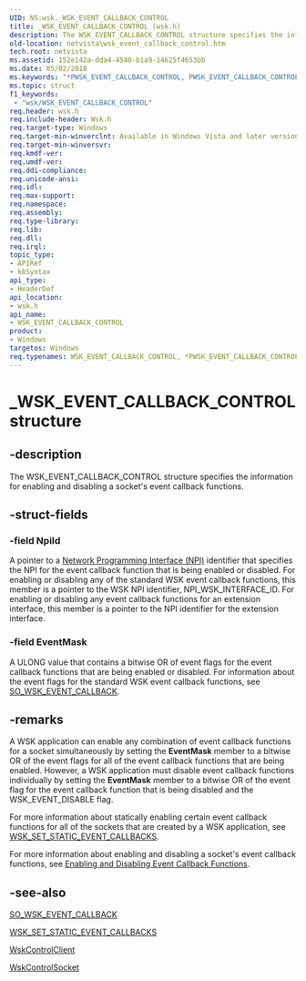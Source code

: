 ```yaml
---
UID: NS:wsk._WSK_EVENT_CALLBACK_CONTROL
title: _WSK_EVENT_CALLBACK_CONTROL (wsk.h)
description: The WSK_EVENT_CALLBACK_CONTROL structure specifies the information for enabling and disabling a socket's event callback functions.
old-location: netvista\wsk_event_callback_control.htm
tech.root: netvista
ms.assetid: 152e142a-dda4-4540-b1a9-14625f4653bb
ms.date: 05/02/2018
ms.keywords: "*PWSK_EVENT_CALLBACK_CONTROL, PWSK_EVENT_CALLBACK_CONTROL, PWSK_EVENT_CALLBACK_CONTROL structure pointer [Network Drivers Starting with Windows Vista], WSK_EVENT_CALLBACK_CONTROL, WSK_EVENT_CALLBACK_CONTROL structure [Network Drivers Starting with Windows Vista], _WSK_EVENT_CALLBACK_CONTROL, netvista.wsk_event_callback_control, wsk/PWSK_EVENT_CALLBACK_CONTROL, wsk/WSK_EVENT_CALLBACK_CONTROL, wskref_22cd0a01-12fe-4e5a-a423-c3198cc5ab05.xml"
ms.topic: struct
f1_keywords:
 - "wsk/WSK_EVENT_CALLBACK_CONTROL"
req.header: wsk.h
req.include-header: Wsk.h
req.target-type: Windows
req.target-min-winverclnt: Available in Windows Vista and later versions of the Windows operating   systems.
req.target-min-winversvr: 
req.kmdf-ver: 
req.umdf-ver: 
req.ddi-compliance: 
req.unicode-ansi: 
req.idl: 
req.max-support: 
req.namespace: 
req.assembly: 
req.type-library: 
req.lib: 
req.dll: 
req.irql: 
topic_type:
- APIRef
- kbSyntax
api_type:
- HeaderDef
api_location:
- wsk.h
api_name:
- WSK_EVENT_CALLBACK_CONTROL
product:
- Windows
targetos: Windows
req.typenames: WSK_EVENT_CALLBACK_CONTROL, *PWSK_EVENT_CALLBACK_CONTROL
---
```


# _WSK_EVENT_CALLBACK_CONTROL structure


## -description


The WSK_EVENT_CALLBACK_CONTROL structure specifies the information for enabling and disabling a
  socket's event callback functions.


## -struct-fields




### -field NpiId

A pointer to a 
     <a href="https://docs.microsoft.com/windows-hardware/drivers/network/network-programming-interface">Network Programming Interface
     (NPI)</a> identifier that specifies the NPI for the event callback function that is being enabled or
     disabled. For enabling or disabling any of the standard WSK event callback functions, this member is a
     pointer to the WSK NPI identifier, NPI_WSK_INTERFACE_ID. For enabling or disabling any event callback
     functions for an extension interface, this member is a pointer to the NPI identifier for the extension
     interface.


### -field EventMask

A ULONG value that contains a bitwise OR of event flags for the event callback functions that are
     being enabled or disabled. For information about the event flags for the standard WSK event callback
     functions, see 
     <a href="https://docs.microsoft.com/windows-hardware/drivers/network/so-wsk-event-callback">SO_WSK_EVENT_CALLBACK</a>.


## -remarks



A WSK application can enable any combination of event callback functions for a socket simultaneously
    by setting the 
    <b>EventMask</b> member to a bitwise OR of the event flags for all of the event callback functions that
    are being enabled. However, a WSK application must disable event callback functions individually by
    setting the 
    <b>EventMask</b> member to a bitwise OR of the event flag for the event callback function that is being
    disabled and the WSK_EVENT_DISABLE flag.

For more information about statically enabling certain event callback functions for all of the sockets
    that are created by a WSK application, see 
    <a href="https://docs.microsoft.com/windows-hardware/drivers/network/wsk-set-static-event-callbacks">
    WSK_SET_STATIC_EVENT_CALLBACKS</a>.

For more information about enabling and disabling a socket's event callback functions, see 
    <a href="https://docs.microsoft.com/windows/desktop/api/evntprov/nc-evntprov-penablecallback">Enabling and
    Disabling Event Callback Functions</a>.




## -see-also




<a href="https://docs.microsoft.com/windows-hardware/drivers/network/so-wsk-event-callback">SO_WSK_EVENT_CALLBACK</a>



<a href="https://docs.microsoft.com/windows-hardware/drivers/network/wsk-set-static-event-callbacks">
   WSK_SET_STATIC_EVENT_CALLBACKS</a>



<a href="https://docs.microsoft.com/windows-hardware/drivers/ddi/content/wsk/nc-wsk-pfn_wsk_control_client">WskControlClient</a>



<a href="https://docs.microsoft.com/windows-hardware/drivers/ddi/content/wsk/nc-wsk-pfn_wsk_control_socket">WskControlSocket</a>
 

 

